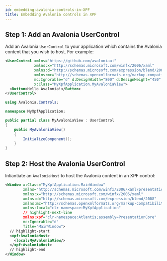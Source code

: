 ```yaml
---
id: embedding-avalonia-controls-in-XPF
title: Embedding Avalonia controls in XPF
---
```


## Step 1: Add an Avalonia UserControl

Add an Avalonia `UserControl` to your application which contains the Avalonia content that you wish to host. For example:

```xml
<UserControl xmlns="https://github.com/avaloniaui"
             xmlns:x="http://schemas.microsoft.com/winfx/2006/xaml"
             xmlns:d="http://schemas.microsoft.com/expression/blend/2008"
             xmlns:mc="http://schemas.openxmlformats.org/markup-compatibility/2006"
             mc:Ignorable="d" d:DesignWidth="800" d:DesignHeight="450"
             x:Class="MyXpfApplication.MyAvaloniaView">
  <Button>Hello Avalonia!</Button>
</UserControl>
```

```csharp
using Avalonia.Controls;

namespace MyXpfApplication;

public partial class MyAvaloniaView : UserControl
{
    public MyAvaloniaView()
    {
        InitializeComponent();
    }
}
```

## Step 2: Host the Avalonia UserControl

Intiantiate an `AvaloniaHost` to host the Avalonia content in an XPF control:

```xml
<Window x:Class="MyXpfApplication.MainWindow"
        xmlns="http://schemas.microsoft.com/winfx/2006/xaml/presentation"
        xmlns:x="http://schemas.microsoft.com/winfx/2006/xaml"
        xmlns:d="http://schemas.microsoft.com/expression/blend/2008"
        xmlns:mc="http://schemas.openxmlformats.org/markup-compatibility/2006"
        xmlns:local="clr-namespace:MyXpfApplication"
        // highlight-next-line
        xmlns:xpf="clr-namespace:Atlantis;assembly=PresentationCore"
        mc:Ignorable="d"
        Title="MainWindow">
  // highlight-start
  <xpf:AvaloniaHost>
    <local:MyAvaloniaView/>
  </xpf:AvaloniaHost>
  // highlight-end
</Window>
```